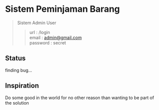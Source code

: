 # Sistem Peminjaman Barang

>Sistem Admin User
>>url      : /login<br />
>>email    : admin@gmail.com<br /> 
>>password : secret 


## Status
finding bug...

## Inspiration
Do some good in the world for no other reason than wanting to be part of the solution
